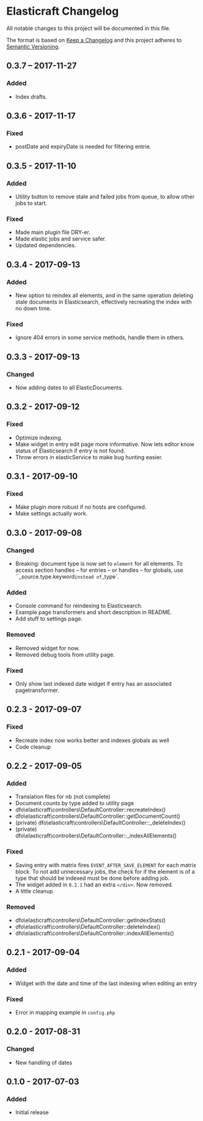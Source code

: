 # Elasticraft Changelog

All notable changes to this project will be documented in this file.

The format is based on [Keep a Changelog](http://keepachangelog.com/) and this project adheres to [Semantic Versioning](http://semver.org/).

## 0.3.7 – 2017-11-27
### Added
- Index drafts.

## 0.3.6 - 2017-11-17
### Fixed
- postDate and expiryDate is needed for filtering entrie.

## 0.3.5 - 2017-11-10
### Added
- Utility button to remove stale and failed jobs from queue, to allow other jobs to start.

### Fixed
- Made main plugin file DRY-er.
- Made elastic jobs and service safer.
- Updated dependencies.

## 0.3.4 - 2017-09-13
### Added
- New option to reindex all elements, and in the same operation deleting stale documents in Elasticsearch, effectively recreating the index with no down time.

### Fixed
- Ignore 404 errors in some service methods, handle them in others.

## 0.3.3 - 2017-09-13
### Changed
- Now adding dates to all ElasticDocuments.

## 0.3.2 - 2017-09-12
### Fixed
- Optimize indexing.
- Make widget in entry edit page more informative. Now lets editor know status of Elasticsearch if entry is not found.
- Throw errors in elasticService to make bug hunting easier.

## 0.3.1 - 2017-09-10
### Fixed
- Make plugin more robust if no hosts are configured.
- Make settings actually work.

## 0.3.0 - 2017-09-08
### Changed
- Breaking: document type is now set to `element` for all elements. To access section handles – for entries – or handles – for globals, use ``_source.type.keyword` instead of `_type`.

### Added
- Console command for reindexing to Elasticsearch.
- Example page transformers and short description in README.
- Add stuff to settings page.

### Removed
- Removed widget for now.
- Removed debug tools from utility page.

### Fixed
- Only show last indexed date widget if entry has an associated pagetransformer.

## 0.2.3 - 2017-09-07
### Fixed
- Recreate index now works better and indexes globals as well
- Code cleanup

## 0.2.2 - 2017-09-05
### Added
- Translation files for nb (not complete)
- Document counts by type added to utility page
- dfo\elasticraft\controllers\DefaultController::recreateIndex()
- dfo\elasticraft\controllers\DefaultController::getDocumentCount()
- (private) dfo\elasticraft\controllers\DefaultController::_deleteIndex()
- (private) dfo\elasticraft\controllers\DefaultController::_indexAllElements()

### Fixed
- Saving entry with matrix fires `EVENT_AFTER_SAVE_ELEMENT` for each matrix block. To not add unnecessary jobs, the check for if the element is of a type that should be indexed must be done before adding job.
- The widget added in `0.2.1` had an extra `</div>`. Now removed.
- A little cleanup

### Removed
- dfo\elasticraft\controllers\DefaultController::getIndexStats()
- dfo\elasticraft\controllers\DefaultController::deleteIndex()
- dfo\elasticraft\controllers\DefaultController::indexAllElements()

## 0.2.1 - 2017-09-04
### Added
- Widget with the date and time of the last indexing when editing an entry

### Fixed
- Error in mapping example in `config.php`

## 0.2.0 - 2017-08-31
### Changed
- New handling of dates

## 0.1.0 - 2017-07-03
### Added
- Initial release
